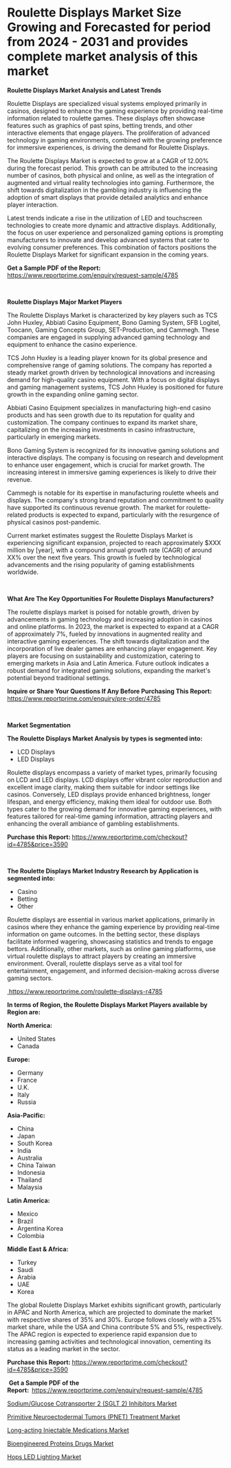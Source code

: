 <p><h1>Roulette Displays Market Size Growing and Forecasted for period from 2024 - 2031 and provides complete market analysis of this market</h1></p><p><strong>Roulette Displays Market Analysis and Latest Trends</strong></p>
<p><p>Roulette Displays are specialized visual systems employed primarily in casinos, designed to enhance the gaming experience by providing real-time information related to roulette games. These displays often showcase features such as graphics of past spins, betting trends, and other interactive elements that engage players. The proliferation of advanced technology in gaming environments, combined with the growing preference for immersive experiences, is driving the demand for Roulette Displays.</p><p>The Roulette Displays Market is expected to grow at a CAGR of 12.00% during the forecast period. This growth can be attributed to the increasing number of casinos, both physical and online, as well as the integration of augmented and virtual reality technologies into gaming. Furthermore, the shift towards digitalization in the gambling industry is influencing the adoption of smart displays that provide detailed analytics and enhance player interaction.</p><p>Latest trends indicate a rise in the utilization of LED and touchscreen technologies to create more dynamic and attractive displays. Additionally, the focus on user experience and personalized gaming options is prompting manufacturers to innovate and develop advanced systems that cater to evolving consumer preferences. This combination of factors positions the Roulette Displays Market for significant expansion in the coming years.</p></p>
<p><strong>Get a Sample PDF of the Report:&nbsp;</strong> <a href="https://www.reportprime.com/enquiry/request-sample/4785?utm_campaign=1780&utm_medium=2&utm_source=Github&utm_content=ia&utm_term=28102024&utm_id=roulette-displays">https://www.reportprime.com/enquiry/request-sample/4785</a></p>
<p>&nbsp;</p>
<p><strong>Roulette Displays Major Market Players</strong></p>
<p><p>The Roulette Displays Market is characterized by key players such as TCS John Huxley, Abbiati Casino Equipment, Bono Gaming System, SFB Logitel, Toocann, Gaming Concepts Group, SET-Production, and Cammegh. These companies are engaged in supplying advanced gaming technology and equipment to enhance the casino experience.</p><p>TCS John Huxley is a leading player known for its global presence and comprehensive range of gaming solutions. The company has reported a steady market growth driven by technological innovations and increasing demand for high-quality casino equipment. With a focus on digital displays and gaming management systems, TCS John Huxley is positioned for future growth in the expanding online gaming sector.</p><p>Abbiati Casino Equipment specializes in manufacturing high-end casino products and has seen growth due to its reputation for quality and customization. The company continues to expand its market share, capitalizing on the increasing investments in casino infrastructure, particularly in emerging markets.</p><p>Bono Gaming System is recognized for its innovative gaming solutions and interactive displays. The company is focusing on research and development to enhance user engagement, which is crucial for market growth. The increasing interest in immersive gaming experiences is likely to drive their revenue.</p><p>Cammegh is notable for its expertise in manufacturing roulette wheels and displays. The company's strong brand reputation and commitment to quality have supported its continuous revenue growth. The market for roulette-related products is expected to expand, particularly with the resurgence of physical casinos post-pandemic.</p><p>Current market estimates suggest the Roulette Displays Market is experiencing significant expansion, projected to reach approximately $XXX million by [year], with a compound annual growth rate (CAGR) of around XX% over the next five years. This growth is fueled by technological advancements and the rising popularity of gaming establishments worldwide.</p></p>
<p>&nbsp;</p>
<p><strong>What Are The Key Opportunities For Roulette Displays Manufacturers?</strong></p>
<p><p>The roulette displays market is poised for notable growth, driven by advancements in gaming technology and increasing adoption in casinos and online platforms. In 2023, the market is expected to expand at a CAGR of approximately 7%, fueled by innovations in augmented reality and interactive gaming experiences. The shift towards digitalization and the incorporation of live dealer games are enhancing player engagement. Key players are focusing on sustainability and customization, catering to emerging markets in Asia and Latin America. Future outlook indicates a robust demand for integrated gaming solutions, expanding the market's potential beyond traditional settings.</p></p>
<p><strong>Inquire or Share Your Questions If Any Before Purchasing This Report:</strong> <a href="https://www.reportprime.com/enquiry/pre-order/4785?utm_campaign=1780&utm_medium=2&utm_source=Github&utm_content=ia&utm_term=28102024&utm_id=roulette-displays">https://www.reportprime.com/enquiry/pre-order/4785</a></p>
<p>&nbsp;</p>
<p><strong>Market Segmentation</strong></p>
<p><strong>The Roulette Displays Market Analysis by types is segmented into:</strong></p>
<p><ul><li>LCD Displays</li><li>LED Displays</li></ul></p>
<p><p>Roulette displays encompass a variety of market types, primarily focusing on LCD and LED displays. LCD displays offer vibrant color reproduction and excellent image clarity, making them suitable for indoor settings like casinos. Conversely, LED displays provide enhanced brightness, longer lifespan, and energy efficiency, making them ideal for outdoor use. Both types cater to the growing demand for innovative gaming experiences, with features tailored for real-time gaming information, attracting players and enhancing the overall ambiance of gambling establishments.</p></p>
<p><strong>Purchase this Report:&nbsp;</strong><a href="https://www.reportprime.com/checkout?id=4785&price=3590&utm_campaign=1780&utm_medium=2&utm_source=Github&utm_content=ia&utm_term=28102024&utm_id=roulette-displays">https://www.reportprime.com/checkout?id=4785&price=3590</a></p>
<p>&nbsp;</p>
<p><strong>The Roulette Displays Market Industry Research by Application is segmented into:</strong></p>
<p><ul><li>Casino</li><li>Betting</li><li>Other</li></ul></p>
<p><p>Roulette displays are essential in various market applications, primarily in casinos where they enhance the gaming experience by providing real-time information on game outcomes. In the betting sector, these displays facilitate informed wagering, showcasing statistics and trends to engage bettors. Additionally, other markets, such as online gaming platforms, use virtual roulette displays to attract players by creating an immersive environment. Overall, roulette displays serve as a vital tool for entertainment, engagement, and informed decision-making across diverse gaming sectors.</p></p>
<p><a href="https://www.reportprime.com/roulette-displays-r4785?utm_campaign=1780&utm_medium=2&utm_source=Github&utm_content=ia&utm_term=28102024&utm_id=roulette-displays">&nbsp;https://www.reportprime.com/roulette-displays-r4785</a></p>
<p><strong>In terms of Region, the Roulette Displays Market Players available by Region are:</strong></p>
<p>
    <p> <strong> North America: </strong>
        <ul>
            <li>United States</li>
            <li>Canada</li>
        </ul>
        </p> 
    <p> <strong> Europe: </strong>
        <ul>
            <li>Germany</li>
            <li>France</li>
            <li>U.K.</li>
            <li>Italy</li>
            <li>Russia</li>
        </ul>
        </p> 
    <p> <strong> Asia-Pacific: </strong>
        <ul>
            <li>China</li>
            <li>Japan</li>
            <li>South Korea</li>
            <li>India</li>
            <li>Australia</li>
            <li>China Taiwan</li>
            <li>Indonesia</li>
            <li>Thailand</li>
            <li>Malaysia</li>
        </ul>
        </p> 
    <p> <strong> Latin America: </strong>
        <ul>
            <li>Mexico</li>
            <li>Brazil</li>
            <li>Argentina Korea</li>
            <li>Colombia</li>
        </ul>
        </p> 
    <p> <strong> Middle East & Africa: </strong>
        <ul>
            <li>Turkey</li>
            <li>Saudi</li>
            <li>Arabia</li>
            <li>UAE</li>
            <li>Korea</li>
        </ul>
    </p>
    </p>
<p><p>The global Roulette Displays Market exhibits significant growth, particularly in APAC and North America, which are projected to dominate the market with respective shares of 35% and 30%. Europe follows closely with a 25% market share, while the USA and China contribute 5% and 5%, respectively. The APAC region is expected to experience rapid expansion due to increasing gaming activities and technological innovation, cementing its status as a leading market in the sector.</p></p>
<p><strong>Purchase this Report: </strong><a href="https://www.reportprime.com/checkout?id=4785&price=3590&utm_campaign=1780&utm_medium=2&utm_source=Github&utm_content=ia&utm_term=28102024&utm_id=roulette-displays">https://www.reportprime.com/checkout?id=4785&price=3590</a></p>
<p>&nbsp;<strong>Get a Sample PDF of the Report:&nbsp;&nbsp;</strong><a href="https://www.reportprime.com/enquiry/request-sample/4785?utm_campaign=1780&utm_medium=2&utm_source=Github&utm_content=ia&utm_term=28102024&utm_id=roulette-displays">https://www.reportprime.com/enquiry/request-sample/4785</a></p>
<p><strong></strong></p>
<p><p><a href="https://www.linkedin.com/pulse/sodiumglucose-cotransporter-2-sglt-inhibitors-market-matrix-botff?utm_campaign=1780&utm_medium=2&utm_source=Github&utm_content=ia&utm_term=28102024&utm_id=roulette-displays">Sodium/Glucose Cotransporter 2 (SGLT 2) Inhibitors Market</a></p><p><a href="https://www.linkedin.com/pulse/market-leaders-laggards-global-primitive-neuroectodermal-uudnf?utm_campaign=1780&utm_medium=2&utm_source=Github&utm_content=ia&utm_term=28102024&utm_id=roulette-displays">Primitive Neuroectodermal Tumors (PNET) Treatment Market</a></p><p><a href="https://www.linkedin.com/pulse/long-acting-injectable-medications-market-revolution-2024-ll9pf?utm_campaign=1780&utm_medium=2&utm_source=Github&utm_content=ia&utm_term=28102024&utm_id=roulette-displays">Long-acting Injectable Medications Market</a></p><p><a href="https://www.linkedin.com/pulse/bioengineered-proteins-drugs-market-revolution-2024-2031-qearf?utm_campaign=1780&utm_medium=2&utm_source=Github&utm_content=ia&utm_term=28102024&utm_id=roulette-displays">Bioengineered Proteins Drugs Market</a></p><p><a href="https://github.com/ygfu6u/Market-Research-Report-List-1/blob/main/hops-led-lighting-market.md?utm_campaign=1780&utm_medium=2&utm_source=Github&utm_content=ia&utm_term=28102024&utm_id=roulette-displays">Hops LED Lighting Market</a></p></p>